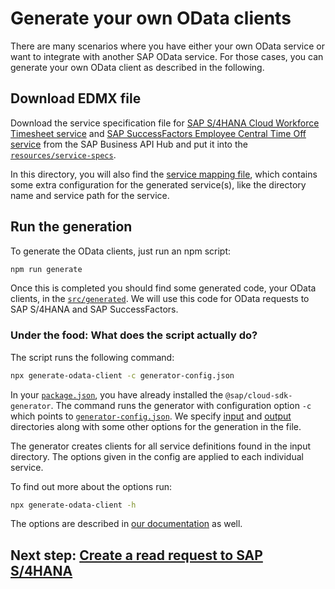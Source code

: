 # Generate your own OData clients

There are many scenarios where you have either your own OData service or want to integrate with another SAP OData service. For those cases, you can generate your own OData client as described in the following.

## Download EDMX file

Download the service specification file for [SAP S/4HANA Cloud Workforce Timesheet service](https://api.sap.com/api/API_MANAGE_WORKFORCE_TIMESHEET/overview) and [SAP SuccessFactors Employee Central Time Off service](https://api.sap.com/api/ECTimeOff/overview) from the SAP Business API Hub and put it into the [`resources/service-specs`](../resources/service-specs/).

In this directory, you will also find the [service mapping file](../resources/service-mapping.json), which contains some extra configuration for the generated service(s), like the directory name and service path for the service.

## Run the generation
To generate the OData clients, just run an npm script:
```sh
npm run generate
```
Once this is completed you should find some generated code, your OData clients, in the [`src/generated`](../src/generated/). We will use this code for OData requests to SAP S/4HANA and SAP SuccessFactors.

### Under the food: What does the script actually do?
The script runs the following command:
```sh
npx generate-odata-client -c generator-config.json
```
In your [`package.json`](../package.json), you have already installed the `@sap/cloud-sdk-generator`. 
The command runs the generator with configuration option `-c` which points to [`generator-config.json`](../generator-config.json). We specify [input](../resources/service-specs/) and [output](../src/generated/) directories along with some other options for the generation in the file.

The generator creates clients for all service definitions found in the input directory. The options given in the config are applied to each individual service.

To find out more about the options run:
```sh
npx generate-odata-client -h
```
The options are described in [our documentation](https://sap.github.io/cloud-sdk/docs/js/features/odata/generate-odata-client#options) as well.

## Next step: [Create a read request to SAP S/4HANA](03-s4-read-request.md)
